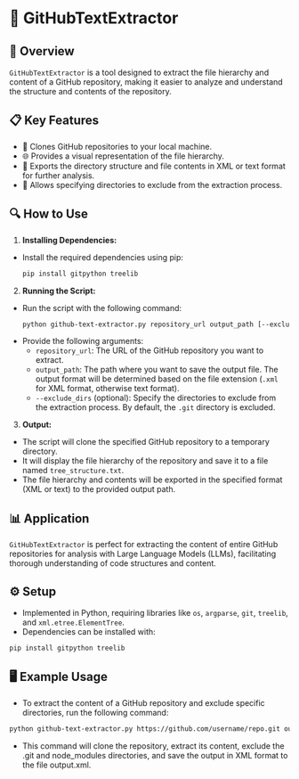 # 📂 GitHubTextExtractor

## 🌟 Overview

`GitHubTextExtractor` is a tool designed to extract the file hierarchy and content of a GitHub repository, making it easier to analyze and understand the structure and contents of the repository.

## 📋 Key Features

- 📡 Clones GitHub repositories to your local machine.
- 🌐 Provides a visual representation of the file hierarchy.
- 📄 Exports the directory structure and file contents in XML or text format for further analysis.
- 🚫 Allows specifying directories to exclude from the extraction process.

## 🔍 How to Use

1. **Installing Dependencies:**
  - Install the required dependencies using pip:
    ```bash
    pip install gitpython treelib
    ```

2. **Running the Script:**
  - Run the script with the following command:
    ```bash
    python github-text-extractor.py repository_url output_path [--exclude_dirs dir1 dir2 ...]
    ```
  - Provide the following arguments:
    - `repository_url`: The URL of the GitHub repository you want to extract.
    - `output_path`: The path where you want to save the output file. The output format will be determined based on the file extension (`.xml` for XML format, otherwise text format).
    - `--exclude_dirs` (optional): Specify the directories to exclude from the extraction process. By default, the `.git` directory is excluded.

3. **Output:**
  - The script will clone the specified GitHub repository to a temporary directory.
  - It will display the file hierarchy of the repository and save it to a file named `tree_structure.txt`.
  - The file hierarchy and contents will be exported in the specified format (XML or text) to the provided output path.

## 📊 Application

`GitHubTextExtractor` is perfect for extracting the content of entire GitHub repositories for analysis with Large Language Models (LLMs), facilitating thorough understanding of code structures and content.

## ⚙️ Setup
- Implemented in Python, requiring libraries like `os`, `argparse`, `git`, `treelib`, and `xml.etree.ElementTree`.
- Dependencies can be installed with:
 ```bash
 pip install gitpython treelib
 ```


## 🖥️ Example Usage
- To extract the content of a GitHub repository and exclude specific directories, run the following command:

 ```bash
python github-text-extractor.py https://github.com/username/repo.git output.txt --exclude_dirs .git node_modules
```

- This command will clone the repository, extract its content, exclude the .git and node_modules directories, and save the output in XML format to the file output.xml.

